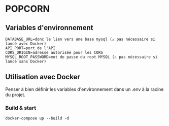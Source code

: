 # POPCORN

## Variables d'environnement

```
DATABASE_URL=donc le lien vers une base mysql (⚠️ pas nécessaire si lancé avec Docker)
API_PORT=port de l'API
CORS_ORIGIN=adresse autorisée pour les CORS
MYSQL_ROOT_PASSWORD=mot de passe du root MYSQL (⚠️ pas nécessaire si lancé sans Docker)
```

## Utilisation avec Docker

Penser à bien définir les variables d'environnement dans un .env à la racine du projet.

### Build & start

```
docker-compose up --build -d
```
